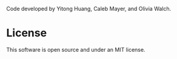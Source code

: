 Code developed by Yitong Huang, Caleb Mayer, and Olivia Walch. 

# License
This software is open source and under an MIT license.